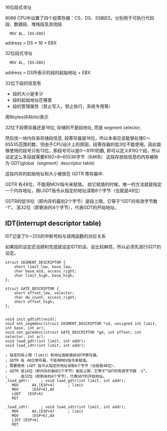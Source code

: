 16位段式寻址

8086 CPU中设置了四个段寄存器：CS、DS、SS和ES，分别用于可执行代码段、数据段、堆栈段及其他段
```
  MOV AL, [DS:EBX] 
```
address = DS * 16 + EBX


32位段式寻址
```
  MOV AL, [DS:EBX] 
```
address = DS所表示的段的起始地址 + EBX


32位下段的信息有
- 段的大小是多少 
- 段的起始地址在哪里
- 段的管理属性（禁止写入，禁止执行，系统专用等）

用8bytes(64bits)表示

32位下段寄存器还是16位, 存储的不是段地址, 而是 segment selector, 

然后找一块内存来存储段信息, 段寄存器是16位，所以本来应该能够处理0～65535范围的数，但由于CPU设计上的原因，段寄存器的低3位不能使用。因此能够使用的段号只有13位，即段号可以是0～8191的数, 即可以定义8192个段，所以设定这么多段就需要8192×8=65536字节（64KB）
这段存放段信息的内存被称为 GDT(global（segment）descriptor table)

这段内存的起始地址和大小被放在 GDTR 寄存器中.

GDTR 有48位，不能用MOV指令来赋值。 给它赋值的时候，唯一的方法就是指定一个内存地址，用LGDT指令从指定的地址读取6个字节（也就是48位）

GDTR的低16位（即内存的最初2个字节）是段上限，它等于“GDT的有效字节数 -1”。 
高32位（即剩余的4个字节），代表GDT的开始地址。


## IDT(interrupt descriptor table)

IDT记录了0～255的中断号码与调用函数的对应关系

如果段的设定还没顺利完成就设定IDT的话，会比较麻烦，所以必须先进行GDT的设定。


```
struct SEGMENT_DESCRIPTOR {
	short limit_low, base_low;
	char base_mid, access_right;
	char limit_high, base_high;
};

struct GATE_DESCRIPTOR {
	short offset_low, selector;
	char dw_count, access_right;
	short offset_high;
};


void init_gdtidt(void);
void set_segmdesc(struct SEGMENT_DESCRIPTOR *sd, unsigned int limit, int base, int ar);
void set_gatedesc(struct GATE_DESCRIPTOR *gd, int offset, int selector, int ar);
void load_gdtr(int limit, int addr);
void load_idtr(int limit, int addr);
```

```
; 指定的段上限（limit）和地址值赋值给GDTR寄存器。
; GDTR 有 48位寄存器，不能用MOV指令来赋值。
; 需要使用 LGDT 指令从指定的地址读取6个字节（也就是48位），
; GDTR 低16位（即内存的最初2个字节）是段上限，它等于“GDT的有效字节数 -1”。
;      高32位（即剩余的4个字节），代表GDT的开始地址。
_load_gdtr:		; void load_gdtr(int limit, int addr);
   MOV		AX,[ESP+4]		; limit
   MOV		[ESP+6],AX
   LGDT	  [ESP+6]
   RET

_load_idtr:		; void load_idtr(int limit, int addr);
   MOV		AX,[ESP+4]		; limit
   MOV		[ESP+6],AX
   LIDT	[ESP+6]
   RET
```